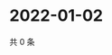 # 2022-01-02

共 0 条

<!-- BEGIN WEIBO -->
<!-- 最后更新时间 Sun Jan 02 2022 17:08:52 GMT+0800 (China Standard Time) -->

<!-- END WEIBO -->
